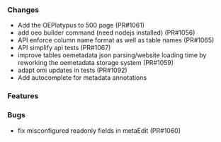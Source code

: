 <!--
SPDX-FileCopyrightText: 2025 Jonas Huber <jonas.huber@rl-institut.de>
SPDX-FileCopyrightText: 2025 Jonas Huber <jonas.huber@rl-institut.de>

SPDX-License-Identifier: CC0-1.0
-->

### Changes

- Add the OEPlatypus to 500 page (PR#1061)
- add oeo builder command (need nodejs installed) (PR#1056)
- API enforce column name format as well as table names (PR#1065)
- API simplify api tests (PR#1067)
- improve tables oemetadata json parsing/website loading time by reworking the oemetadata storage system (PR#1059)
- adapt omi updates in tests (PR#1092)
- Add autocomplete for metadata annotations

### Features

### Bugs

- fix misconfigured readonly fields in metaEdit (PR#1060)
